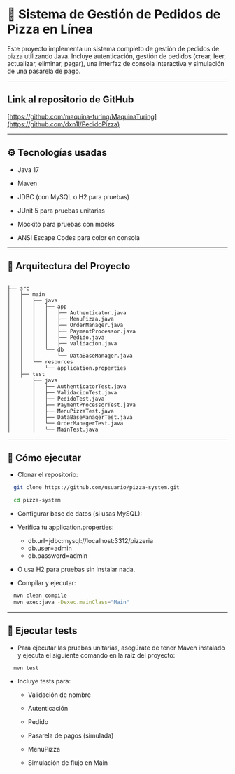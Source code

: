 # 🍕 Sistema de Gestión de Pedidos de Pizza en Línea

Este proyecto implementa un sistema completo de gestión de pedidos de pizza utilizando Java. Incluye autenticación, gestión de pedidos (crear, leer, actualizar, eliminar, pagar), una interfaz de consola interactiva y simulación de una pasarela de pago.

---

##  Link al repositorio de GitHub

[https://github.com/maquina-turing/MaquinaTuring](https://github.com/dxn1l/PedidoPizza) 

---

## ⚙️ Tecnologías usadas

- Java 17

- Maven

- JDBC (con MySQL o H2 para pruebas)

- JUnit 5 para pruebas unitarias

- Mockito para pruebas con mocks

- ANSI Escape Codes para color en consola

---

## 🧩 Arquitectura del Proyecto

```

├── src
│   ├── main
│   │   ├── java
│   │   │   ├── app
│   │   │   │   ├── Authenticator.java
│   │   │   │   ├── MenuPizza.java
│   │   │   │   ├── OrderManager.java
│   │   │   │   ├── PaymentProcessor.java
│   │   │   │   ├── Pedido.java
│   │   │   │   ├── validacion.java
│   │   │   └── db
│   │   │       └── DataBaseManager.java
│   │   └── resources
│   │       └── application.properties
│   ├── test
│       ├── java
│       │   ├── AuthenticatorTest.java
│       │   ├── ValidacionTest.java
│       │   ├── PedidoTest.java
│       │   ├── PaymentProcessorTest.java
│       │   ├── MenuPizzaTest.java
│       │   ├── DataBaseManagerTest.java
│       │   └── OrderManagerTest.java
│       │   └── MainTest.java

```

---

## 🚀 Cómo ejecutar

- Clonar el repositorio:

```bash
  git clone https://github.com/usuario/pizza-system.git
```
```bash
  cd pizza-system
```

- Configurar base de datos (si usas MySQL):

- Verifica tu application.properties:

  - db.url=jdbc:mysql://localhost:3312/pizzeria
  - db.user=admin
  - db.password=admin

- O usa H2 para pruebas sin instalar nada.

- Compilar y ejecutar:

```bash
  mvn clean compile
  mvn exec:java -Dexec.mainClass="Main"
```
---

## 🧪 Ejecutar tests

- Para ejecutar las pruebas unitarias, asegúrate de tener Maven instalado y ejecuta el siguiente comando en la raíz del proyecto:

```bash
  mvn test
```


- Incluye tests para:

    - Validación de nombre

    - Autenticación

    - Pedido

    - Pasarela de pagos (simulada)

    - MenuPizza

    - Simulación de flujo en Main